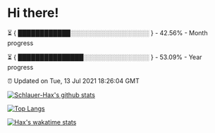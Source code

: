 # Hi there!

⏳ { ████████████░░░░░░░░░░░░░░░░░░ } - 42.56% - Month progress

⏳ { ███████████████░░░░░░░░░░░░░░░ } - 53.09% - Year progress

⏰ Updated on Tue, 13 Jul 2021 18:26:04 GMT


[![Schlauer-Hax's github stats](https://github-readme-stats.vercel.app/api?username=Schlauer-Hax&show_icons=true&theme=dark&count_private=true)](https://github.com/Schlauer-Hax)


[![Top Langs](https://github-readme-stats.vercel.app/api/top-langs/?username=Schlauer-Hax&layout=compact&theme=dark)](https://github.com/Schlauer-Hax?tab=repositories)


[![Hax's wakatime stats](https://github-readme-stats.vercel.app/api/wakatime?username=Hax&theme=dark)](https://wakatime.com/@Hax)

